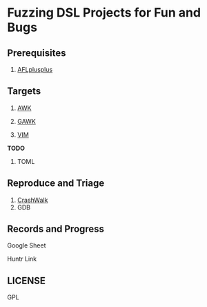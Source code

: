 # Fuzzing DSL Projects for Fun and Bugs

## Prerequisites

1. [AFLplusplus](https://github.com/AFLplusplus/AFLplusplus)

## Targets

1. [AWK](https://github.com/onetrueawk/awk)

2. [GAWK](https://savannah.gnu.org/projects/gawk)

3. [VIM](https://github.com/vim/vim)

**TODO**

1. TOML

## Reproduce and Triage

1. [CrashWalk](https://github.com/bnagy/crashwalk)
2. GDB

## Records and Progress

Google Sheet

Huntr Link

## LICENSE

GPL
